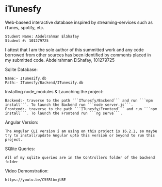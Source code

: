 # iTunesfy

Web-baseed interactive database inspired by streaming-services such as iTunes, spotify, etc.

    Student Name: Abdelrahman ElShafay
    Student #: 101279725

I attest that I am the sole author of this summitted work and any code borrowed from other sources has been identified by comments placed in my submitted code.
Abdelrahman ElShafay, 101279725

Sqlite Database:

    Name:- ITunesify.db
    Path:- ITunesfy/Backend/ITunesify.db

Installing node_modules & Launching the project:

    Backend:- traverse to the path ```ITunesfy/Backend``` and run ```npm install```. To launch the Backend run ```node server.js```.
    Frontend:- traverse to the path ```ITunesfy/Frontend``` and run ```npm install```. To launch the Frontend run ```ng serve```.

Angular Version:

    The Angular CLI version i am using on this project is 16.2.1, so maybe try to install/update Angular upto this version or beyond to run this project.

SQlite Queries:

    All of my sqlite queries are in the Controllers folder of the backend folder

Video Demonstration:

    https://youtu.be/C5SRlbmjU8E




